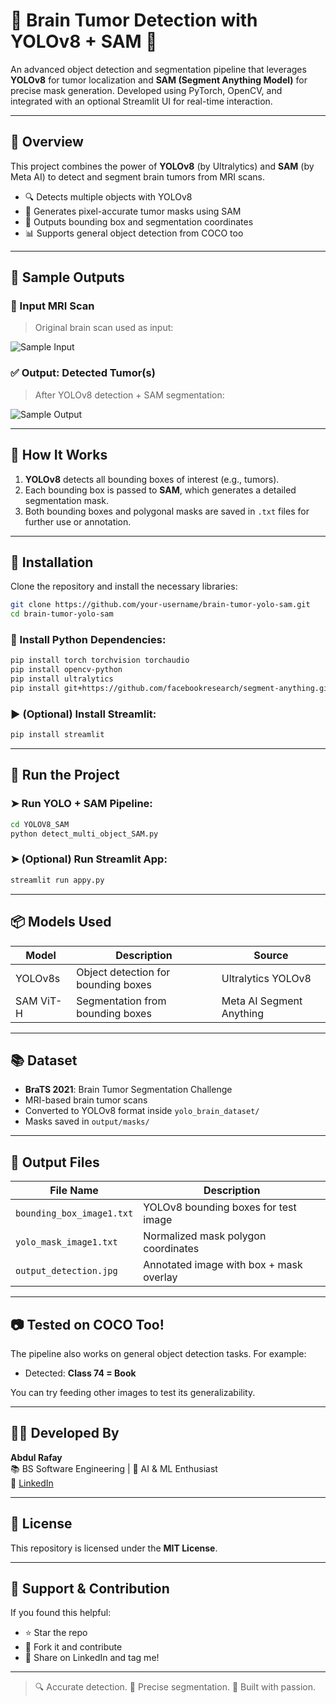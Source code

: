 # 🧠 Brain Tumor Detection with YOLOv8 + SAM 🔬

An advanced object detection and segmentation pipeline that leverages **YOLOv8** for tumor localization and **SAM (Segment Anything Model)** for precise mask generation. Developed using PyTorch, OpenCV, and integrated with an optional Streamlit UI for real-time interaction.

---

## 📌 Overview

This project combines the power of **YOLOv8** (by Ultralytics) and **SAM** (by Meta AI) to detect and segment brain tumors from MRI scans.

- 🔍 Detects multiple objects with YOLOv8  
- 🧠 Generates pixel-accurate tumor masks using SAM  
- 💾 Outputs bounding box and segmentation coordinates  
- 📊 Supports general object detection from COCO too  

---

## 🧪 Sample Outputs

### 🎯 Input MRI Scan

> Original brain scan used as input:

![Sample Input](![test_image2](https://github.com/user-attachments/assets/577ee8e7-4245-4bbe-bead-410549c36faf))

### ✅ Output: Detected Tumor(s)

> After YOLOv8 detection + SAM segmentation:

![Sample Output](![image](https://github.com/user-attachments/assets/948c1820-8a76-431a-bf71-cf0e66a2b9f8))

---

## 🚀 How It Works

1. **YOLOv8** detects all bounding boxes of interest (e.g., tumors).  
2. Each bounding box is passed to **SAM**, which generates a detailed segmentation mask.  
3. Both bounding boxes and polygonal masks are saved in `.txt` files for further use or annotation.  

---

## 🧰 Installation

Clone the repository and install the necessary libraries:

```bash
git clone https://github.com/your-username/brain-tumor-yolo-sam.git
cd brain-tumor-yolo-sam
```

### 🔧 Install Python Dependencies:

```bash
pip install torch torchvision torchaudio
pip install opencv-python
pip install ultralytics
pip install git+https://github.com/facebookresearch/segment-anything.git
```

### ▶️ (Optional) Install Streamlit:

```bash
pip install streamlit
```

---

## 🏃 Run the Project

### ➤ Run YOLO + SAM Pipeline:

```bash
cd YOLOV8_SAM
python detect_multi_object_SAM.py
```

### ➤ (Optional) Run Streamlit App:

```bash
streamlit run appy.py
```

---

## 📦 Models Used

| Model       | Description                         | Source                   |
|-------------|-------------------------------------|---------------------------|
| YOLOv8s     | Object detection for bounding boxes | Ultralytics YOLOv8        |
| SAM ViT-H   | Segmentation from bounding boxes    | Meta AI Segment Anything  |

---

## 📚 Dataset

- **BraTS 2021**: Brain Tumor Segmentation Challenge  
- MRI-based brain tumor scans  
- Converted to YOLOv8 format inside `yolo_brain_dataset/`  
- Masks saved in `output/masks/`  

---

## 🔢 Output Files

| File Name               | Description                                      |
|-------------------------|--------------------------------------------------|
| `bounding_box_image1.txt` | YOLOv8 bounding boxes for test image          |
| `yolo_mask_image1.txt`    | Normalized mask polygon coordinates           |
| `output_detection.jpg`    | Annotated image with box + mask overlay       |

---

## 📷 Tested on COCO Too!

The pipeline also works on general object detection tasks. For example:

- Detected: **Class 74 = Book**

You can try feeding other images to test its generalizability.

---

## 👨‍💻 Developed By

**Abdul Rafay**  
📚 BS Software Engineering | 🎯 AI & ML Enthusiast   
🔗 [LinkedIn](https://www.linkedin.com/in/abdul-rafay19)

---

## 📜 License

This repository is licensed under the **MIT License**.

---

## 🌟 Support & Contribution

If you found this helpful:

- ⭐ Star the repo  
- 🍴 Fork it and contribute  
- 📢 Share on LinkedIn and tag me!  

---

> 🔍 Accurate detection. 🎯 Precise segmentation. 🚀 Built with passion.
